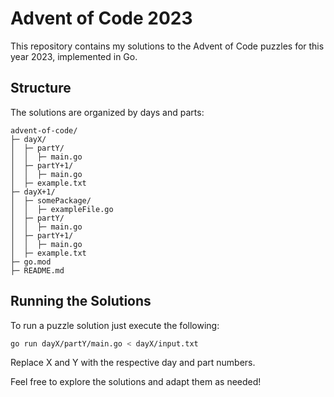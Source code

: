 # Advent of Code 2023

This repository contains my solutions to the Advent of Code puzzles for this year 2023, implemented in Go.

## Structure

The solutions are organized by days and parts:

```
advent-of-code/
├─ dayX/
│  ├─ partY/
│  │  ├─ main.go
│  ├─ partY+1/
│  │  ├─ main.go
│  ├─ example.txt
├─ dayX+1/
│  ├─ somePackage/
│  │  ├─ exampleFile.go
│  ├─ partY/
│  │  ├─ main.go
│  ├─ partY+1/
│  │  ├─ main.go
│  ├─ example.txt
├─ go.mod
├─ README.md
```

## Running the Solutions

To run a puzzle solution just execute the following:

```bash
go run dayX/partY/main.go < dayX/input.txt
```

Replace X and Y with the respective day and part numbers.

Feel free to explore the solutions and adapt them as needed!
